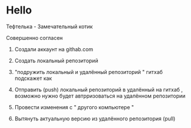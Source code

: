 # Hello

Тефтелька - Замечательный котик 

Совершенно согласен


1. Создали аккаунт на githab.com

2. Создать локальный репозиторий 

3. "подружить локальный и удалённый репозиторий " гитхаб подскажет как 

4. Отправить (push)  локальный  репозиторий в удалённый на гитхаб , возможно нужно будет автрризоваться на удалённом репозитории 

5. Провести изменения  с " другого компьютере "

6. Вытянуть актуальную версию из удалённого репозитория (pull)

